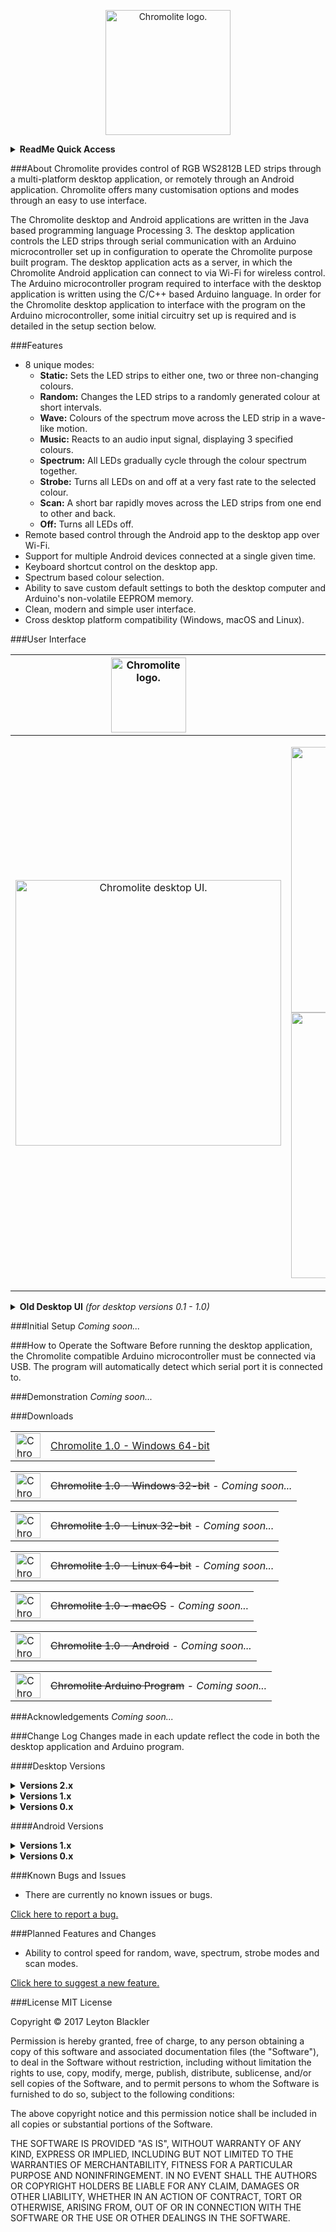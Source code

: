<p align="center"><img src="https://github.com/leytonblackler/Chromolite/blob/master/README%20Images/chromolite_regular_logo.png" height="200"alt="Chromolite logo."></p>

<details>
<summary><b>ReadMe Quick Access</b><i></i></summary>

<table>
  <tr>
  <td width="200"><a href="https://github.com/leytonblackler/Chromolite#about">About</a></td>
  </tr>
  <tr>
    <td><a href="https://github.com/leytonblackler/Chromolite#features">Features</a></td>
  </tr>
  <tr>
    <td><a href="https://github.com/leytonblackler/Chromolite#user-interface">User Interface</a></td>
  </tr>
  <tr>
    <td><a href="https://github.com/leytonblackler/Chromolite#initial-setup">Initial Setup</a></td>
  </tr>
  <tr>
    <td><a href="https://github.com/leytonblackler/Chromolite#how-to-operate-the-software">How to Operate the Software</a></td>
  </tr>
  <tr>
    <td><a href="https://github.com/leytonblackler/Chromolite#demonstration">Demonstration</a></td>
  </tr>
  <tr>
    <td><a href="https://github.com/leytonblackler/Chromolite#downloads">Downloads</a></td>
  </tr>
  <tr>
    <td><a href="https://github.com/leytonblackler/Chromolite#acknowledgements">Acknowledgements</a></td>
  </tr>
  <tr>
    <td><a href="https://github.com/leytonblackler/Chromolite#change-log">Change Log</a></td>
  </tr>
  <tr>
    <td><a href="https://github.com/leytonblackler/Chromolite#known-bugs-and-issues">Known Bugs and Issues</a></td>
  </tr>
  <tr>
    <td><a href="https://github.com/leytonblackler/Chromolite#planned-features-and-changes">Planned Features and Changes</a></td>
  </tr>
  <tr>
    <td><a href="https://github.com/leytonblackler/Chromolite#license">License</a></td>
  </tr>
</table>
</details>

###About
Chromolite provides control of RGB WS2812B LED strips through a multi-platform desktop application, or remotely through an Android application. Chromolite offers many customisation options and modes through an easy to use interface.

The Chromolite desktop and Android applications are written in the Java based programming language Processing 3. The desktop application controls the LED strips through serial communication with an Arduino microcontroller set up in configuration to operate the Chromolite purpose built program. The desktop application acts as a server, in which the Chromolite Android application can connect to via Wi-Fi for wireless control. The Arduino microcontroller program required to interface with the desktop application is written using the C/C++ based Arduino language. In order for the Chromolite desktop application to interface with the program on the Arduino microcontroller, some initial circuitry set up is required and is detailed in the setup section below.

###Features
* 8 unique modes:
  * <b>Static:</b> Sets the LED strips to either one, two or three non-changing colours.
  * <b>Random:</b> Changes the LED strips to a randomly generated colour at short intervals.
  * <b>Wave:</b> Colours of the spectrum move across the LED strip in a wave-like motion.
  * <b>Music:</b> Reacts to an audio input signal, displaying 3 specified colours.
  * <b>Spectrum:</b> All LEDs gradually cycle through the colour spectrum together.
  * <b>Strobe:</b> Turns all LEDs on and off at a very fast rate to the selected colour.
  * <b>Scan:</b> A short bar rapidly moves across the LED strips from one end to other and back.
  * <b>Off:</b> Turns all LEDs off.
* Remote based control through the Android app to the desktop app over Wi-Fi.
* Support for multiple Android devices connected at a single given time.
* Keyboard shortcut control on the desktop app.
* Spectrum based colour selection.
* Ability to save custom default settings to both the desktop computer and Arduino's non-volatile EEPROM memory.
* Clean, modern and simple user interface.
* Cross desktop platform compatibility (Windows, macOS and Linux).

###User Interface
<center>

|<img src="https://github.com/leytonblackler/Chromolite/blob/master/README%20Images/chromolite_regular_logo.png" height="120" alt="Chromolite logo.">|<img src="https://github.com/leytonblackler/Chromolite/blob/master/README%20Images/chromolite_android_logo.png" height="120" alt="Chromolite Android logo.">|
|:-------------:|:-------------:|
|<p align="center"><img src="https://github.com/leytonblackler/Chromolite/blob/master/README%20Images/chromolite_desktop_ui.png" height="425" alt="Chromolite desktop UI."></p>|<p align="center"><img src="https://github.com/leytonblackler/Chromolite/blob/master/README%20Images/chromolite_android_connect_ui.png" height="425" alt="Chromolite Android UI.">   <img src="https://github.com/leytonblackler/Chromolite/blob/master/README%20Images/chromolite_android_main_ui.png" height="425" alt="Chromolite Android UI."></p>|

</center>

<details> 
  <summary><b>Old Desktop UI</b> <i>(for desktop versions 0.1 - 1.0)</i></summary>
  <p align="center"><img src="https://github.com/leytonblackler/Chromolite/blob/master/README%20Images/old_desktop_ui.png" height="500" alt="Old Chromolite desktop UI."></p>
</details>

###Initial Setup
<i>Coming soon...</i>

###How to Operate the Software
Before running the desktop application, the Chromolite compatible Arduino microcontroller must be connected via USB. The program will automatically detect which serial port it is connected to.

###Demonstration
<i>Coming soon...</i>

###Downloads
<table>
  <tbody>
    <tr>
      <td><img src="https://github.com/leytonblackler/Chromolite/blob/master/README%20Images/chromolite_desktop_icon.png" height="40" alt="Chromolite desktop icon."></td>
      <td><a href="https://drive.google.com/uc?export=download&confirm=c__-&id=0B8TU7kUyeVimMVc3UkNJRDVicm8">Chromolite 1.0 - Windows 64-bit</a></td>
    </tr>
   </tbody>
 </table>
 
 <table>
  <tbody>
    <tr>
      <td><img src="https://github.com/leytonblackler/Chromolite/blob/master/README%20Images/chromolite_desktop_icon.png" height="40" alt="Chromolite desktop icon."></td>
      <td><strike>Chromolite 1.0 - Windows 32-bit</strike><i> - Coming soon...</i></td>
    </tr>
   </tbody>
 </table>
 
  <table>
  <tbody>
    <tr>
      <td><img src="https://github.com/leytonblackler/Chromolite/blob/master/README%20Images/chromolite_desktop_icon.png" height="40" alt="Chromolite desktop icon."></td>
      <td><strike>Chromolite 1.0 - Linux 32-bit</strike><i> - Coming soon...</i></td>
    </tr>
   </tbody>
 </table>
 
 <table>
  <tbody>
    <tr>
      <td><img src="https://github.com/leytonblackler/Chromolite/blob/master/README%20Images/chromolite_desktop_icon.png" height="40" alt="Chromolite desktop icon."></td>
      <td><strike>Chromolite 1.0 - Linux 64-bit</strike><i> - Coming soon...</i></td>
    </tr>
   </tbody>
 </table>
 
  <table>
  <tbody>
    <tr>
      <td><img src="https://github.com/leytonblackler/Chromolite/blob/master/README%20Images/chromolite_desktop_icon.png" height="40" alt="Chromolite desktop icon."></td>
      <td><strike>Chromolite 1.0 - macOS</strike><i> - Coming soon...</i></td>
    </tr>
   </tbody>
 </table>
 
  <table>
  <tbody>
    <tr>
      <td><img src="https://github.com/leytonblackler/Chromolite/blob/master/README%20Images/chromolite_android_icon.png" height="40" alt="Chromolite Android icon."></td>
      <td><strike>Chromolite 1.0 - Android</strike><i> - Coming soon...</i></td>
    </tr>
   </tbody>
 </table>
 
  <table>
  <tbody>
    <tr>
      <td><img src="https://github.com/leytonblackler/Chromolite/blob/master/README%20Images/arduino_icon.png" height="40" alt="Chromolite Arduino icon."></td>
      <td><strike>Chromolite Arduino Program</strike><i> - Coming soon...</i></td>
    </tr>
   </tbody>
 </table>

###Acknowledgements
<i>Coming soon...</i>

###Change Log
Changes made in each update reflect the code in both the desktop application and Arduino program.

####Desktop Versions
<details> 
  <summary><b>Versions 2.x</b><i></i></summary>

<details> 
  <summary><b><i>Version 2.0</i></b><i>(Latest)</i></summary>
  * //
</details>

</details>

<details> 
  <summary><b>Versions 1.x</b><i></i></summary>
  
<details> 
  <summary><b><i>&nbsp;&nbsp;&nbsp;&nbsp;Version 1.4</i></b><i>(Latest)</i></summary>
  * Removed delay when switching from wave, spectrum and random modes.
</details>
  
<details> 
  <summary><b><i>&nbsp;&nbsp;&nbsp;&nbsp;Version 1.3</i></b></summary>
  * Allow dragging across spectrum once the spectrum has been clicked and the cursor moves above or below the spectrum.
  * Fixed flickering delay when dragging over the spectrum (caused by sending data to the LED controller at a rate faster than the Arduino serial port can handle).
</details>
  
<details> 
  <summary><b><i>&nbsp;&nbsp;&nbsp;&nbsp;Version 1.2</i></b></summary>
  * Fixed issue where changing a music mode colour would also change the current colour for static and strobe modes.
</details>

<details> 
  <summary><b><i>&nbsp;&nbsp;&nbsp;&nbsp;Version 1.1</i></b></summary>
  * Fixed issue where sometimes the mode would change randomly when in music mode.
</details>

<details> 
  <summary><b><i>&nbsp;&nbsp;&nbsp;&nbsp;Version 1.0</i></b></summary>
  * Fixed many bugs and errors: First stable release.
  * Implemented keyboard shortcut/control functionality.
  * Minor usability and UI tweaks.
</details>

</details>

<details> 
  <summary><b>Versions 0.x</b> <i></i></summary>

<details> 
  <summary><b><i>&nbsp;&nbsp;&nbsp;&nbsp;Version 0.9</i></b></summary>
  * Added music mode colour customisation.
</details>

<details> 
  <summary><b><i>&nbsp;&nbsp;&nbsp;&nbsp;Version 0.8</i></b></summary>
  * Added music mode.
</details>

<details> 
  <summary><b><i>&nbsp;&nbsp;&nbsp;&nbsp;Version 0.7</i></b></summary>
  * Additionally implemented dragging over spectrum for selection instead of exclusively upon press.
  * Added circle indicator over spectrum to display which colour is selected.
</details>

<details> 
  <summary><b><i>&nbsp;&nbsp;&nbsp;&nbsp;Version 0.6</i></b></summary>
  * Added spectrum mode.
  * Added strobe mode.
</details>

<details> 
  <summary><b><i>&nbsp;&nbsp;&nbsp;&nbsp;Version 0.5</i></b></summary>
  * Converted previously white user interface into a dark theme.
  * Refined layout of buttons and added mouse over colour change/ button selection colour change.
</details>

<details> 
  <summary><b><i>&nbsp;&nbsp;&nbsp;&nbsp;Version 0.4</i></b></summary>
  * Added toggle for the controller LED.
  * Added exit button.
</details>

<details> 
  <summary><b><i>&nbsp;&nbsp;&nbsp;&nbsp;Version 0.3</i></b></summary>
  * Added wave mode.
</details>

<details> 
  <summary><b><i>&nbsp;&nbsp;&nbsp;&nbsp;Version 0.2</i></b></summary>
  * Created button layout to change between modes.
  * Added random mode.
</details>

<details> 
  <summary><b><i>&nbsp;&nbsp;&nbsp;&nbsp;Version 0.1</i></b></summary>
  * Base desktop application structure complete.
  * Base Arduino program structure complete.
  * Static colour selection mode.
</details>

</details>

####Android Versions
<details> 
  <summary><b>Versions 1.x</b> <i></i></summary>

<details> 
  <summary><b><i>&nbsp;&nbsp;&nbsp;&nbsp;Version 1.4</i></b><i>(Latest)</i></summary>
  * //
</details>

<details> 
  <summary><b><i>&nbsp;&nbsp;&nbsp;&nbsp;Version 1.3</i></b></summary>
  * //
</details>

<details> 
  <summary><b><i>&nbsp;&nbsp;&nbsp;&nbsp;Version 1.2</i></b></summary>
  * //
</details>

<details> 
  <summary><b><i>&nbsp;&nbsp;&nbsp;&nbsp;Version 1.1</i></b></summary>
  * //
</details>

<details> 
  <summary><b><i>&nbsp;&nbsp;&nbsp;&nbsp;Version 1.0</i></b></summary>
  * //
</details>

</details>

<details> 
  <summary><b>Versions 0.x</b> <i></i></summary>

<details> 
  <summary><b><i>&nbsp;&nbsp;&nbsp;&nbsp;Version 0.9</i></b></summary>
  * //
</details>

<details> 
  <summary><b><i>&nbsp;&nbsp;&nbsp;&nbsp;Version 0.8</i></b></summary>
  * //
</details>

<details> 
  <summary><b><i>&nbsp;&nbsp;&nbsp;&nbsp;Version 0.7</i></b></summary>
  * //
</details>

<details> 
  <summary><b><i>&nbsp;&nbsp;&nbsp;&nbsp;Version 0.6</i></b></summary>
  * //
</details>

<details> 
  <summary><b><i>&nbsp;&nbsp;&nbsp;&nbsp;Version 0.5</i></b></summary>
  * //
</details>

<details> 
  <summary><b><i>&nbsp;&nbsp;&nbsp;&nbsp;Version 0.4</i></b></summary>
  * //
</details>

<details> 
  <summary><b><i>&nbsp;&nbsp;&nbsp;&nbsp;Version 0.3</i></b></summary>
  * //
</details>

<details> 
  <summary><b><i>&nbsp;&nbsp;&nbsp;&nbsp;Version 0.2</i></b></summary>
  * //
</details>

<details> 
  <summary><b><i>&nbsp;&nbsp;&nbsp;&nbsp;Version 0.1</i></b></summary>
  * //
</details>

</details>

###Known Bugs and Issues
* There are currently no known issues or bugs.

<a href="mailto:leytonblackler@gmail.com?subject=Chromolite%20Bug%20Report">Click here to report a bug.</a>

###Planned Features and Changes
* Ability to control speed for random, wave, spectrum, strobe modes and scan modes.

<a href="mailto:leytonblackler@gmail.com?subject=Chromolite%20Feature%20Suggestion">Click here to suggest a new feature.</a>

###License
MIT License

Copyright &copy; 2017 Leyton Blackler

Permission is hereby granted, free of charge, to any person obtaining a copy
of this software and associated documentation files (the "Software"), to deal
in the Software without restriction, including without limitation the rights
to use, copy, modify, merge, publish, distribute, sublicense, and/or sell
copies of the Software, and to permit persons to whom the Software is
furnished to do so, subject to the following conditions:

The above copyright notice and this permission notice shall be included in all
copies or substantial portions of the Software.

THE SOFTWARE IS PROVIDED "AS IS", WITHOUT WARRANTY OF ANY KIND, EXPRESS OR
IMPLIED, INCLUDING BUT NOT LIMITED TO THE WARRANTIES OF MERCHANTABILITY,
FITNESS FOR A PARTICULAR PURPOSE AND NONINFRINGEMENT. IN NO EVENT SHALL THE
AUTHORS OR COPYRIGHT HOLDERS BE LIABLE FOR ANY CLAIM, DAMAGES OR OTHER
LIABILITY, WHETHER IN AN ACTION OF CONTRACT, TORT OR OTHERWISE, ARISING FROM,
OUT OF OR IN CONNECTION WITH THE SOFTWARE OR THE USE OR OTHER DEALINGS IN THE
SOFTWARE.
